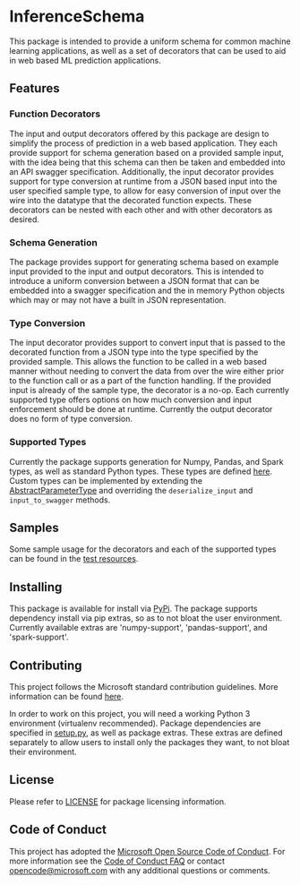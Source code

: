 # InferenceSchema

This package is intended to provide a uniform schema for common machine learning applications, as well as a set of
decorators that can be used to aid in web based ML prediction applications.

## Features

### Function Decorators

The input and output decorators offered by this package are design to simplify the process of prediction in a web based
application. They each provide support for schema generation based on a provided sample input, with the idea being
that this schema can then be taken and embedded into an API swagger specification. Additionally, the input decorator
provides support for type conversion at runtime from a JSON based input into the user specified sample type, to allow
for easy conversion of input over the wire into the datatype that the decorated function expects. These decorators can
be nested with each other and with other decorators as desired.

### Schema Generation

The package provides support for generating schema based on example input provided to the input and output decorators.
This is intended to introduce a uniform conversion between a JSON format that can be embedded into a swagger
specification and the in memory Python objects which may or may not have a built in JSON representation.

### Type Conversion

The input decorator provides support to convert input that is passed to the decorated function from a JSON type into
the type specified by the provided sample. This allows the function to be called in a web based manner without needing
to convert the data from over the wire either prior to the function call or as a part of the function handling. If the
provided input is already of the sample type, the decorator is a no-op. Each currently supported type offers options
on how much conversion and input enforcement should be done at runtime. Currently the output decorator does no form
of type conversion.

### Supported Types

Currently the package supports generation for Numpy, Pandas, and Spark types, as well as standard Python types. These
types are defined [here](inference_schema/parameter_types). Custom types can be implemented by extending the 
[AbstractParameterType](inference_schema/parameter_types/abstract_parameter_type.py) and overriding the
`deserialize_input` and `input_to_swagger` methods.

## Samples

Some sample usage for the decorators and each of the supported types can be found in the 
[test resources](tests/resources/decorated_function_samples.py).

## Installing

This package is available for install via [PyPi](https://pypi.org/project/inference-schema). The package supports
dependency install via pip extras, so as to not bloat the user environment. Currently available extras are
'numpy-support', 'pandas-support', and 'spark-support'.

## Contributing

This project follows the Microsoft standard contribution guidelines. More information can be found 
[here](CONTRIBUTING.MD).

In order to work on this project, you will need a working Python 3 environment (virtualenv recommended). Package
dependencies are specified in [setup.py](setup.py), as well as package extras. These extras are defined separately to
allow users to install only the packages they want, to not bloat their environment.

## License

Please refer to [LICENSE](LICENSE.txt) for package licensing information.

## Code of Conduct

This project has adopted the [Microsoft Open Source Code of Conduct](https://opensource.microsoft.com/codeofconduct/).
For more information see the [Code of Conduct FAQ](https://opensource.microsoft.com/codeofconduct/faq/) or
contact [opencode@microsoft.com](mailto:opencode@microsoft.com) with any additional questions or comments.